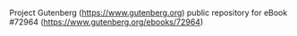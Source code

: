 Project Gutenberg (https://www.gutenberg.org) public repository
for eBook #72964 (https://www.gutenberg.org/ebooks/72964)

